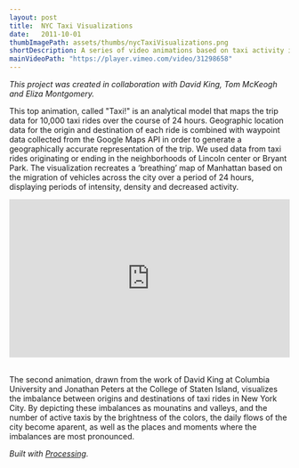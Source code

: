 ```yaml
---
layout: post
title:  NYC Taxi Visualizations
date:   2011-10-01
thumbImagePath: assets/thumbs/nycTaxiVisualizations.png
shortDescription: A series of video animations based on taxi activity in New York City. Through them we can see the pulse of the city and the imbalances between origins and destinations.
mainVideoPath: "https://player.vimeo.com/video/31298658"
---
```

*This project was created in collaboration with David King, Tom McKeogh and Eliza Montgomery.*

This top animation, called "Taxi!" is an analytical model that maps the trip data for 10,000 taxi rides over the course of 24 hours. Geographic location data for the origin and destination of each ride is combined with waypoint data collected from the Google Maps API in order to generate a geographically accurate representation of the trip. We used data from taxi rides originating or ending in the neighborhoods of Lincoln center or Bryant Park. The visualization recreates a ‘breathing’ map of Manhattan based on the migration of vehicles across the city over a period of 24 hours, displaying periods of intensity, density and decreased activity.

<div style="padding:56.25% 0 0 0;position:relative;"><iframe src="https://player.vimeo.com/video/36211223" style="position:absolute;top:0;left:0;width:100%;height:100%;" frameborder="0" allow="autoplay; fullscreen" allowfullscreen></iframe></div><script src="https://player.vimeo.com/api/player.js"></script><br>

The second animation, drawn from the work of David King at Columbia University and Jonathan Peters at the College of Staten Island, visualizes the imbalance between origins and destinations of taxi rides in New York City. By depicting these imbalances as mounatins and valleys, and the number of active taxis by the brightness of the colors, the daily flows of the city become aparent, as well as the places and moments where the imbalances are most pronounced.

*Built with [Processing](https://processing.org/).*